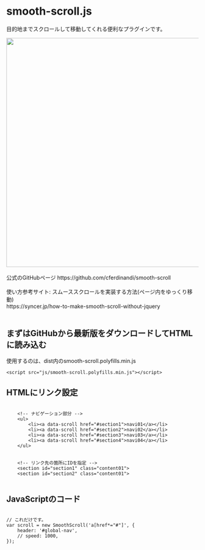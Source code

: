# smooth-scroll.js 
目的地までスクロールして移動してくれる便利なプラグインです。  

<img src="https://github.com/55Kaerukun/JavaScript/blob/master/images/smooth-scroll.png" width="600px">
<br><br>
公式のGitHubページ https://github.com/cferdinandi/smooth-scroll <br><br>
使い方参考サイト:  スムーススクロールを実装する方法(ページ内をゆっくり移動)<br>
https://syncer.jp/how-to-make-smooth-scroll-without-jquery

<br>
<br>

## まずはGitHubから最新版をダウンロードしてHTMLに読み込む

使用するのは、dist内のsmooth-scroll.polyfills.min.js <br>

```
<script src="js/smooth-scroll.polyfills.min.js"></script>

```

## HTMLにリンク設定

```

    <!-- ナビゲーション部分 -->
    <ul>
        <li><a data-scroll href="#section1">navi01</a></li>
        <li><a data-scroll href="#section2">navi02</a></li>
        <li><a data-scroll href="#section3">navi03</a></li>
        <li><a data-scroll href="#section4">navi04</a></li>
    </ul>


    <!-- リンク先の箇所にIDを指定 -->
    <section id="section1" class="content01">
    <section id="section2" class="content01">


```

## JavaScriptのコード


```

// これだけです。
var scroll = new SmoothScroll('a[href*="#"]', {
    header: '#global-nav',
    // speed: 1000,
});


```
